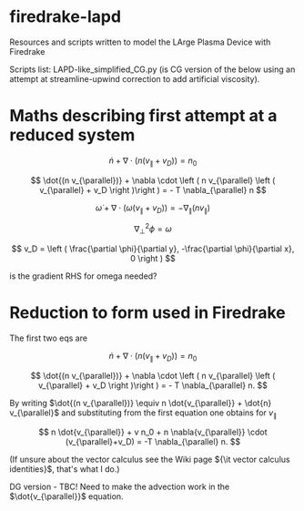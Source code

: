 # firedrake-lapd
Resources and scripts written to model the LArge Plasma Device with Firedrake

Scripts list: LAPD-like_simplified_CG.py (is CG version of the below using an attempt at streamline-upwind correction to add artificial viscosity).

# Maths describing first attempt at a reduced system

$$
\dot{n} + \nabla \cdot \left ( n \left ( v_{\parallel} + v_D \right )\right ) = n_0
$$

$$
\dot{(n v_{\parallel})} + \nabla \cdot \left ( n v_{\parallel} \left ( v_{\parallel} + v_D \right )\right ) = - T \nabla_{\parallel} n
$$

$$
\dot{\omega} + \nabla \cdot \left ( \omega \left ( v_{\parallel} + v_D \right )\right ) = - \nabla_{\parallel} (n v_{\parallel})
$$

$$
\nabla_{\perp}^2 \phi = \omega
$$

$$
v_D = \left ( \frac{\partial \phi}{\partial y}, -\frac{\partial \phi}{\partial x}, 0 \right )
$$

is the gradient RHS for omega needed?

# Reduction to form used in Firedrake

The first two eqs are

$$
\dot{n} + \nabla \cdot \left ( n \left ( v_{\parallel} + v_D \right )\right ) = n_0
$$

$$
\dot{(n v_{\parallel})} + \nabla \cdot \left ( n v_{\parallel} \left ( v_{\parallel} + v_D \right )\right ) = - T \nabla_{\parallel} n.
$$

By writing $\dot{(n v_{\parallel})} \equiv n \dot{v_{\parallel}} + \dot{n} v_{\parallel}$ and substituting from the first equation one obtains for $v_{\parallel}$

$$
n \dot{v_{\parallel}} + v n_0 + n \nabla{v_{\parallel}} \cdot (v_{\parallel}+v_D) = -T \nabla_{\parallel} n.
$$

(If unsure about the vector calculus see the Wiki page ${\it vector calculus identities}$, that's what I do.)

DG version - TBC!  Need to make the advection work in the $\dot{v_{\parallel}}$ equation.
